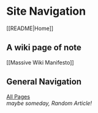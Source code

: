 # Site Navigation

[[README|Home]]  

## A wiki page of note

[[Massive Wiki Manifesto]]

## General Navigation

[All Pages](/all-pages.html)  
_maybe someday, Random Article!_  
